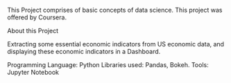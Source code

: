 
This Project comprises of basic concepts of data science. This project was offered by Coursera.

About this Project

Extracting some essential economic indicators from US economic data, and displaying these economic indicators in a Dashboard.

Programming Language: Python
Libraries used: Pandas, Bokeh.
Tools: Jupyter Notebook
